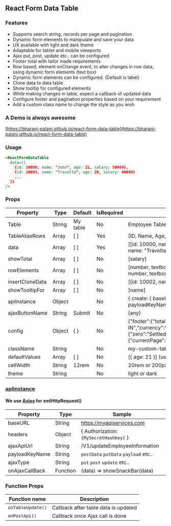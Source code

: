 ## React Form Data Table
### Features
- Supports search string, records per page and pagination
- Dynamic form elements to manipulate and save your data
- UX available with light and dark theme
- Adaptable for tablet and mobile viewports
- Ajax put, post, update etc.. can be configured.
- Footer total with tailor made requirements
- Row based, element onChange event, to alter changes in row data, using dynamic form elements (text box)
- Dynamic form elements can be configured. (Default is label)
- Clone data to data table
- Show tooltip for configured elements
- While making changes in table, expect a callback of updated data
- Configure footer and pagination properties based on your requirement
- Add a custom class name to change the style as you wish

### A Demo is always awesome
[https://bharani-palani.github.io/react-form-data-table](https://bharani-palani.github.io/react-form-data-table)

### Usage
```html
<ReactFormDataTable
  data={[
    {id: 10000, name: "John", age: 21, salary: 50000},
    {id: 10003, name: "Travolta", age: 28, salary: 60000}
    ...
  ]}
/>
```

### Props
Property  | Type | Default | IsRequired | Sample
----------- | -------| -------- | ------------- | ---------
Table  | String | My table | No | Employee Table
TableAliasRows | Array | [ ] | Yes | [ID, Name, Age, Salary]
data | Array | [ ] | Yes | [{id: 10000, name: "John", age: 21, salary: 50000},{id: 10003, name: "Travolta", age: 28, salary: 60000}]
showTotal | Array | [ ] | No | [salary]
rowElements | Array | [ ] | No | [number, textbox, number, number] (Available form elements: number, textbox, textarea, checkbox, date, dateTime, fetch)
insertCloneData | Array | [ ] | No | [{id: 10002, name: "Woo", age: 31, salary: 70000}]
showTooltipFor | Array | [ ] | No | [name]
apiInstance | Object | | No |  { create: { baseURL: "", headers: {}, }, ajaxApiUrl: "", payloadKeyName: "payload", ajaxType: "post" }
ajaxButtonName | String | Submit | No | {any}
config | Object | { } | No | {"footer":{"total":{"locale":"en-IN","currency":"","maxDecimal":2,"doubleEntryBalanceStrings":{"zero":"Settled","plus":"Ahead","minus":"Bal"}},"pagination":{"currentPage":"first","recordsPerPage":10,"maxPagesToShow":5}}}
className | String |  | No | my-custom-table
defaultValues | Array | [ ] | No | [{ age: 21 }] (used only during adding rows in table)
cellWidth | String | 12rem | No | 20rem or 200px
theme | String | | No | light or dark

### [apiInstance](#api-ins)
#### We use [Axios](https://www.npmjs.com/package/axios) for xmlHttpRequest()

| Property | Type | Sample
| -- | -- | -- |
| baseURL | String | https://myapiservices.com |
| headers | Object | { Authorization: `{MySecretHashKey}` } |
| ajaxApiUrl | String | /V1/updateEmployeeInformation |
| payloadKeyName | String | `postData` `putData` `payload` etc.. |
| ajaxType | String | `put` `post` `update` etc.. |
| onAjaxCallBack | Function | (data) => showSnackBar(data) |

### Function Props
| Function name | Description
| ------------------ | -------------- |
| `onTableUpdate()` | Callback after table data is updated
| `onPostApi()` | Callback once Ajax call is done


